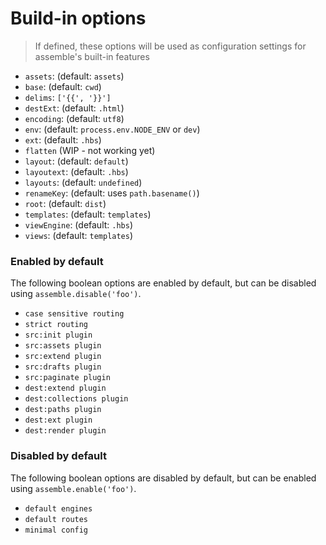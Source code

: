 # Build-in options

> If defined, these options will be used as configuration settings for assemble's built-in features

- `assets`: (default: `assets`)
- `base`:  (default: `cwd`)
- `delims`: `['{{', '}}']`
- `destExt`: (default: `.html`)
- `encoding`: (default: `utf8`)
- `env`:  (default: `process.env.NODE_ENV` or `dev`)
- `ext`: (default: `.hbs`)
- `flatten` (WIP - not working yet)
- `layout`: (default: `default`)
- `layoutext`: (default: `.hbs`)
- `layouts`: (default: `undefined`)
- `renameKey`: (default: uses `path.basename()`)
- `root`: (default: `dist`)
- `templates`: (default: `templates`)
- `viewEngine`: (default: `.hbs`)
- `views`: (default: `templates`)

### Enabled by default

The following boolean options are enabled by default, but can be disabled using `assemble.disable('foo')`.

- `case sensitive routing`
- `strict routing`
- `src:init plugin`
- `src:assets plugin`
- `src:extend plugin`
- `src:drafts plugin`
- `src:paginate plugin`
- `dest:extend plugin`
- `dest:collections plugin`
- `dest:paths plugin`
- `dest:ext plugin`
- `dest:render plugin`

### Disabled by default

The following boolean options are disabled by default, but can be enabled using `assemble.enable('foo')`.

- `default engines`
- `default routes`
- `minimal config`
